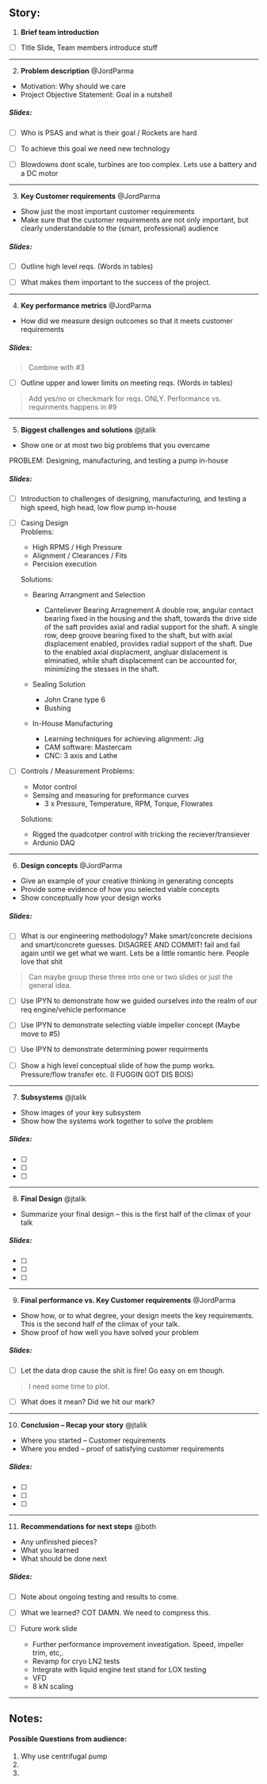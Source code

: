 ﻿## Story: 

1. **Brief team introduction** 
- [ ] Title Slide, Team members introduce stuff

---

2. **Problem description** @JordParma

- Motivation: Why should we care
- Project Objective Statement: Goal in a nutshell

##### Slides:

- [ ] Who is PSAS and what is their goal / Rockets are hard
- [ ] To achieve this goal we need new technology
- [ ] Blowdowns dont scale, turbines are too complex. Lets use a battery and a DC motor


---

3. **Key Customer requirements** @JordParma

- Show just the most important customer requirements
- Make sure that the customer requirements are not only important, but clearly understandable to the (smart, professional)   audience

##### Slides:

- [ ] Outline high level reqs. (Words in tables)
- [ ] What makes them important to the success of the project. 


---

4. **Key performance metrics** @JordParma

- How did we measure design outcomes so that it meets customer requirements

##### Slides:

> Combine with #3

- [ ] Outline upper and lower limits on meeting reqs. (Words in tables)

> Add yes/no or checkmark for reqs. ONLY. Performance vs. requirments happens in #9

---
5. **Biggest challenges and solutions** @jtalik
- Show one or at most two big problems that you overcame

PROBLEM: Designing, manufacturing, and testing a pump in-house

##### Slides:

- [ ] Introduction to challenges of designing, manufacturing, and testing a high speed, high head, low flow pump in-house 
- [ ] Casing Design  
	Problems: 
	- High RPMS / High Pressure
	- Alignment / Clearances / Fits 
	- Percision execution

	Solutions: 
	- Bearing Arrangment and Selection
		- Canteliever Bearing Arragnement 
		A double row, angular contact bearing fixed  in the housing and the shaft, towards the drive side of the saft provides axial and radial support for the shaft. 
		A single row, deep groove bearing fixed to the shaft, but with axial displacement enabled, provides radial support of the shaft. Due to the enabled axial displacment, angluar dislacement is elminatied, while shaft displacement can be accounted for, minimizing the stesses in the shaft. 
 
	- Sealing Solution
		- John Crane type 6
		- Bushing 

	- In-House Manufacturing 
		- Learning techniques for achieving alignment: Jig 
		- CAM software: Mastercam
		- CNC: 3 axis and Lathe
- [ ] Controls / Measurement
	Problems:
	- Motor control 
	- Sensing and measuring for preformance curves
		- 3 x Pressure, Temperature, RPM, Torque, Flowrates
		
	Solutions:
	- Rigged the quadcotper control with tricking the reciever/transiever
	- Ardunio DAQ

---

6. **Design concepts** @JordParma

- Give an example of your creative thinking in generating concepts
- Provide some evidence of how you selected viable concepts
- Show conceptually how your design works

##### Slides:

- [ ] What is our engineering methodology? Make smart/concrete decisions and smart/concrete guesses. DISAGREE AND COMMIT!
      fail and fail again until we get what we want. Lets be a little romantic here. People love that shit

> Can maybe group these three into one or two slides or just the general idea.

- [ ] Use IPYN to demonstrate how we guided ourselves into the realm of our req engine/vehicle performance
- [ ] Use IPYN to demonstrate selecting viable impeller concept (Maybe move to #5)
- [ ] Use IPYN to demonstrate determining power requirments

- [ ] Show a high level conceptual slide of how the pump works. Pressure/flow transfer etc. (I FUGGIN GOT DIS BOIS)

---

7. **Subsystems** @jtalik

- Show images of your key subsystem
- Show how the systems work together to solve the problem

##### Slides:

- [ ] 
- [ ] 
- [ ] 

---

8. **Final Design** @jtalik

- Summarize your final design – this is the first half of the climax of your talk

##### Slides:

- [ ] 
- [ ] 
- [ ] 

---

9. **Final performance vs. Key Customer requirements** @JordParma

- Show how, or to what degree, your design meets the key requirements. This is the second half of the climax of your talk.
- Show proof of how well you have solved your problem

##### Slides:

- [ ] Let the data drop cause the shit is fire! Go easy on em though. 

> I need some time to plot.

- [ ] What does it mean? Did we hit our mark?

---

10. **Conclusion – Recap your story** @jtalik

- Where you started – Customer requirements
- Where you ended – proof of satisfying customer requirements

##### Slides:

- [ ] 
- [ ] 
- [ ] 

---

11. **Recommendations for next steps** @both

- Any unfinished pieces?
- What you learned
- What should be done next

##### Slides:

- [ ] Note about ongoing testing and results to come.
- [ ] What we learned? COT DAMN. We need to compress this.

- [ ] Future work slide
	- Further performance improvement investigation. Speed, impeller trim, etc,.
	- Revamp for cryo LN2 tests
	- Integrate with liquid engine test stand for LOX testing
	- VFD
	- 8 kN scaling
---


## Notes:

#### Possible Questions from audience:

1. Why use centrifugal pump
2. 
3. 


